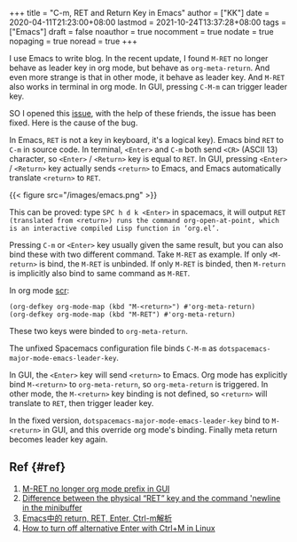 +++
title = "C-m, RET and Return Key in Emacs"
author = ["KK"]
date = 2020-04-11T21:23:00+08:00
lastmod = 2021-10-24T13:37:28+08:00
tags = ["Emacs"]
draft = false
noauthor = true
nocomment = true
nodate = true
nopaging = true
noread = true
+++

I use Emacs to write blog. In the recent update, I found `M-RET` no longer behave as leader key in org mode, but behave as `org-meta-return`. And even more strange is that in other mode, it behave as leader key. And `M-RET` also works in terminal in org mode. In GUI, pressing `C-M-m` can trigger leader key.

SO I opened this [issue](https://github.com/syl20bnr/spacemacs/issues/13374), with the help of these friends, the issue has been fixed. Here is the cause of the bug.

In Emacs, `RET` is not a key in keyboard, it's a logical key). Emacs bind `RET` to `C-m` in source code. In terminal, `<Enter>` and `C-m` both send `<CR>` (ASCII 13) character, so `<Enter>` / `<Return>` key is equal to `RET`. In GUI, pressing `<Enter>` / `<Return>` key actually sends `<return>` to Emacs, and Emacs automatically translate `<return>` to `RET`.

{{< figure src="/images/emacs.png" >}}

This can be proved: type `SPC h d k <Enter>` in spacemacs, it will output `RET (translated from <return>) runs the command org-open-at-point, which is an
interactive compiled Lisp function in ‘org.el’.`

Pressing `C-m` or `<Enter>` key usually given the same result, but you can also bind these with two different command. Take `M-RET` as example. If only `<M-return>` is bind, the `M-RET` is unbinded. If only `M-RET` is binded, then `M-return` is implicitly also bind to same command as `M-RET`.

In org mode [scr](https://github.com/bzg/org-mode/blob/093e65ecc74767fb6452f5b9cf13abc4c2f44917/lisp/org-keys.el#L468-L469):

```elisp
(org-defkey org-mode-map (kbd "M-<return>") #'org-meta-return)
(org-defkey org-mode-map (kbd "M-RET") #'org-meta-return)
```

These two keys were binded to `org-meta-return`.

The unfixed Spacemacs configuration file binds `C-M-m` as `dotspacemacs-major-mode-emacs-leader-key`.

In GUI, the `<Enter>` key will send `<return>` to Emacs. Org mode has explicitly bind `M-<return>` to `org-meta-return`, so `org-meta-return` is triggered. In other mode, the `M-<return>` key binding is not defined, so `<return>` will translate to `RET`, then trigger leader key.

In the fixed version, `dotspacemacs-major-mode-emacs-leader-key` bind to `M-<return>` in GUI, and this override org mode's binding. Finally meta return becomes leader key again.


## Ref {#ref}

1.  [M-RET no longer org mode prefix in GUI](https://github.com/syl20bnr/spacemacs/issues/13374)
2.  [Difference between the physical “RET” key and the command 'newline in the minibuffer](https://emacs.stackexchange.com/questions/14943/difference-between-the-physical-ret-key-and-the-command-newline-in-the-minibu)
3.  [Emacs中的 return, RET, Enter, Ctrl-m解析](http://www.zhangley.com/article/emacs-ret/)
4.  [How to turn off alternative Enter with Ctrl+M in Linux](https://stackoverflow.com/questions/2298811/how-to-turn-off-alternative-enter-with-ctrlm-in-linux/)
